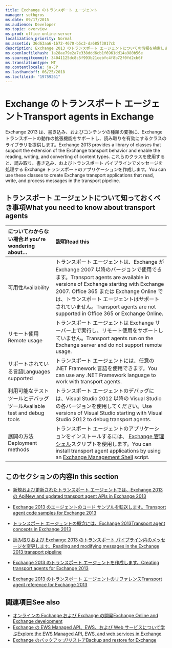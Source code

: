 ```yaml
---
title: Exchange のトランスポート エージェント
manager: sethgros
ms.date: 09/17/2015
ms.audience: Developer
ms.topic: overview
ms.prod: office-online-server
localization_priority: Normal
ms.assetid: 36d63aa6-1b72-4670-b5c3-da685f3017cb
description: Exchange 2013 のトランスポート エージェントについての情報を検索します。
ms.openlocfilehash: 1a28ae79e2a7e338ddd6cb1f6961dd14a980b56e
ms.sourcegitcommit: 34041125dc8c5f993b21cebfc4f8b72f0fd2cb6f
ms.translationtype: MT
ms.contentlocale: ja-JP
ms.lasthandoff: 06/25/2018
ms.locfileid: "19759261"
---
```

# <a name="transport-agents-in-exchange"></a><span data-ttu-id="88742-103">Exchange のトランスポート エージェント</span><span class="sxs-lookup"><span data-stu-id="88742-103">Transport agents in Exchange</span></span>
  
<span data-ttu-id="88742-104">Exchange 2013 は、書き込み、およびコンテンツの種類の変換に、Exchange トランスポートの動作の拡張機能をサポートし、読み取りを有効にするクラスのライブラリを提供します。</span><span class="sxs-lookup"><span data-stu-id="88742-104">Exchange 2013 provides a library of classes that support the extension of the Exchange transport behavior and enable the reading, writing, and converting of content types.</span></span> <span data-ttu-id="88742-105">これらのクラスを使用すると、読み取り、書き込み、およびトランスポート パイプラインでメッセージを処理する Exchange トランスポートのアプリケーションを作成します。</span><span class="sxs-lookup"><span data-stu-id="88742-105">You can use these classes to create Exchange transport applications that read, write, and process messages in the transport pipeline.</span></span>
  
## <a name="what-you-need-to-know-about-transport-agents"></a><span data-ttu-id="88742-106">トランスポート エージェントについて知っておくべき事項</span><span class="sxs-lookup"><span data-stu-id="88742-106">What you need to know about transport agents</span></span>

|<span data-ttu-id="88742-107">についてわからない場合.</span><span class="sxs-lookup"><span data-stu-id="88742-107">If you're wondering about…</span></span>|<span data-ttu-id="88742-108">説明</span><span class="sxs-lookup"><span data-stu-id="88742-108">Read this</span></span>|
|:-----|:-----|
|<span data-ttu-id="88742-109">可用性</span><span class="sxs-lookup"><span data-stu-id="88742-109">Availability</span></span>  <br/> |<span data-ttu-id="88742-110">トランスポート エージェントは、Exchange が Exchange 2007 以降のバージョンで使用できます。</span><span class="sxs-lookup"><span data-stu-id="88742-110">Transport agents are available in versions of Exchange starting with Exchange 2007.</span></span> <span data-ttu-id="88742-111">Office 365 または Exchange Online では、トランスポート エージェントはサポートされていません。</span><span class="sxs-lookup"><span data-stu-id="88742-111">Transport agents are not supported in Office 365 or Exchange Online.</span></span>  <br/> |
|<span data-ttu-id="88742-112">リモート使用</span><span class="sxs-lookup"><span data-stu-id="88742-112">Remote usage</span></span>  <br/> |<span data-ttu-id="88742-113">トランスポート エージェントは Exchange サーバー上で実行し、リモート使用をサポートしていません。</span><span class="sxs-lookup"><span data-stu-id="88742-113">Transport agents run on the Exchange server and do not support remote usage.</span></span>  <br/> |
|<span data-ttu-id="88742-114">サポートされている言語</span><span class="sxs-lookup"><span data-stu-id="88742-114">Languages supported</span></span>  <br/> |<span data-ttu-id="88742-115">トランスポート エージェントには、任意の .NET Framework 言語を使用できます。</span><span class="sxs-lookup"><span data-stu-id="88742-115">You can use any .NET Framework language to work with transport agents.</span></span>  <br/> |
|<span data-ttu-id="88742-116">利用可能なテスト ツールとデバッグ ツール</span><span class="sxs-lookup"><span data-stu-id="88742-116">Available test and debug tools</span></span>  <br/> |<span data-ttu-id="88742-117">トランスポート エージェントのデバッグには、Visual Studio 2012 以降の Visual Studio の各バージョンを使用してください。</span><span class="sxs-lookup"><span data-stu-id="88742-117">Use versions of Visual Studio starting with Visual Studio 2012 to debug transport agents.</span></span>  <br/> |
|<span data-ttu-id="88742-118">展開の方法</span><span class="sxs-lookup"><span data-stu-id="88742-118">Deployment methods</span></span>  <br/> |<span data-ttu-id="88742-119">トランスポート エージェントのアプリケーションをインストールするには、 [Exchange 管理シェル](../management/exchange-management-shell.md)スクリプトを使用します。</span><span class="sxs-lookup"><span data-stu-id="88742-119">You can install transport agent applications by using an [Exchange Management Shell](../management/exchange-management-shell.md) script.</span></span>  <br/> |
   
## <a name="in-this-section"></a><span data-ttu-id="88742-120">このセクションの内容</span><span class="sxs-lookup"><span data-stu-id="88742-120">In this section</span></span>

- [<span data-ttu-id="88742-121">新規および更新されたトランスポート エージェントでは、Exchange 2013 の Api</span><span class="sxs-lookup"><span data-stu-id="88742-121">New and updated transport agent APIs in Exchange 2013</span></span>](new-and-updated-transport-agent-apis-in-exchange-2013.md)
    
- [<span data-ttu-id="88742-122">Exchange 2013 のエージェントのコード サンプルを転送します。</span><span class="sxs-lookup"><span data-stu-id="88742-122">Transport agent code samples for Exchange 2013</span></span>](transport-agent-code-samples-for-exchange-2013.md)
    
- [<span data-ttu-id="88742-123">トランスポート エージェントの概念には、Exchange 2013</span><span class="sxs-lookup"><span data-stu-id="88742-123">Transport agent concepts in Exchange 2013</span></span>](transport-agent-concepts-in-exchange-2013.md)
    
- [<span data-ttu-id="88742-124">読み取りおよび Exchange 2013 のトランスポート パイプライン内のメッセージを変更します。</span><span class="sxs-lookup"><span data-stu-id="88742-124">Reading and modifying messages in the Exchange 2013 transport pipeline</span></span>](reading-and-modifying-messages-in-the-exchange-2013-transport-pipeline.md)
    
- [<span data-ttu-id="88742-125">Exchange 2013 のトランスポート エージェントを作成します。</span><span class="sxs-lookup"><span data-stu-id="88742-125">Creating transport agents for Exchange 2013</span></span>](creating-transport-agents-for-exchange-2013.md)
    
- [<span data-ttu-id="88742-126">Exchange 2013 のトランスポート エージェントのリファレンス</span><span class="sxs-lookup"><span data-stu-id="88742-126">Transport agent reference for Exchange 2013</span></span>](transport-agent-reference-for-exchange-2013.md)
    
## <a name="see-also"></a><span data-ttu-id="88742-127">関連項目</span><span class="sxs-lookup"><span data-stu-id="88742-127">See also</span></span>

- [<span data-ttu-id="88742-128">オンラインの Exchange および Exchange の開発</span><span class="sxs-lookup"><span data-stu-id="88742-128">Exchange Online and Exchange development</span></span>](../exchange-server-development.md)    
- [<span data-ttu-id="88742-129">Exchange の EWS Managed API、EWS、および Web サービスについて学ぶ</span><span class="sxs-lookup"><span data-stu-id="88742-129">Explore the EWS Managed API, EWS, and web services in Exchange</span></span>](../exchange-web-services/explore-the-ews-managed-api-ews-and-web-services-in-exchange.md)   
- [<span data-ttu-id="88742-130">Exchange のバックアップ/リストア</span><span class="sxs-lookup"><span data-stu-id="88742-130">Backup and restore for Exchange</span></span>](../backup-restore/backup-and-restore-for-exchange-2013.md) 
    

